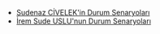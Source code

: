 * [Sudenaz CİVELEK'in Durum Senaryoları](./sude-durum-senaryoları.pdf)
* [İrem Sude USLU'nun Durum Senaryoları](./irem-durum-senaryolari.pdf)
  
